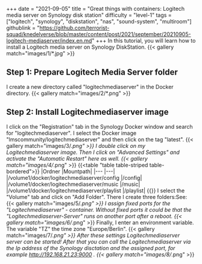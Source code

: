 +++
date = "2021-09-05"
title = "Great things with containers: Logitech media server on Synology disk station"
difficulty = "level-1"
tags = ["logitech", "synology", "diskstation", "nas", "sound-system", "multiroom"]
githublink = "https://github.com/terrorist-squad/knedelverse/blob/master/content/post/2021/september/20210905-logitech-mediaserver/index.en.md"
+++
In this tutorial, you will learn how to install a Logitech media server on Synology DiskStation.
{{< gallery match="images/1/*.jpg" >}}

## Step 1: Prepare Logitech Media Server folder
I create a new directory called "logitechmediaserver" in the Docker directory.
{{< gallery match="images/2/*.png" >}}

## Step 2: Install Logitechmediaserver image
I click on the "Registration" tab in the Synology Docker window and search for "logitechmediaserver". I select the Docker image "lmscommunity/logitechmediaserver" and then click on the tag "latest".
{{< gallery match="images/3/*.png" >}}
I double click on my Logitechmediaserver image. Then I click on "Advanced Settings" and activate the "Automatic Restart" here as well.
{{< gallery match="images/4/*.png" >}}
{{<table "table table-striped table-bordered">}}
|Ordner |Mountpath|
|--- |---|
|/volume1/docker/logitechmediaserver/config |/config|
|/volume1/docker/logitechmediaserver/music |/music|
|/volume1/docker/logitechmediaserver/playlist |/playlist|
{{</table>}}
I select the "Volume" tab and click on "Add Folder". There I create three folders:See:
{{< gallery match="images/5/*.png" >}}
I assign fixed ports for the "Logitechmediaserver" - container. Without fixed ports it could be that the "Logitechmediaserver-Server" runs on another port after a reboot.
{{< gallery match="images/6/*.png" >}}
Finally, I enter an environment variable. The variable "TZ" the time zone "Europe/Berlin".
{{< gallery match="images/7/*.png" >}}
After these settings Logitechmediaserver server can be started! After that you can call the Logitechmediaserver via the Ip address of the Synology disctation and the assigned port, for example http://192.168.21.23:9000 .
{{< gallery match="images/8/*.png" >}}
